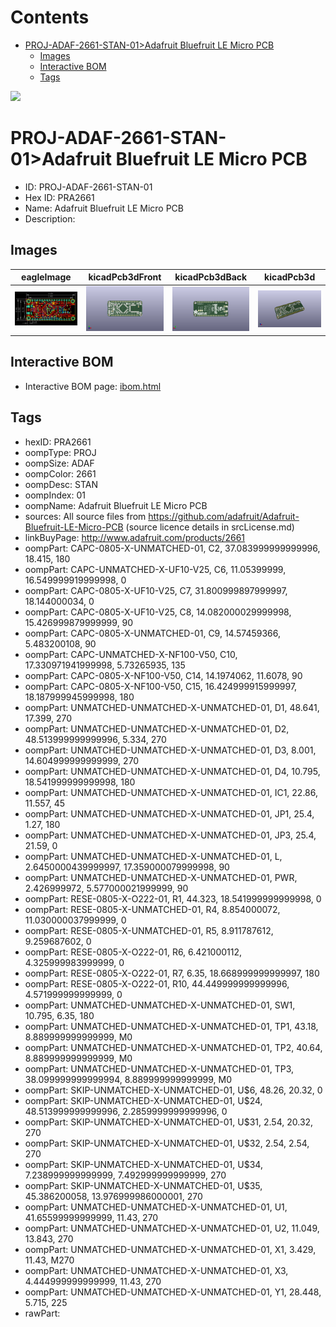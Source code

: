 



Contents
========

* [PROJ-ADAF-2661-STAN-01>Adafruit Bluefruit LE Micro PCB](#proj-adaf-2661-stan-01adafruit-bluefruit-le-micro-pcb)
	* [Images](#images)
	* [Interactive BOM](#interactive-bom)
	* [Tags](#tags)
  
![][im]
# PROJ-ADAF-2661-STAN-01>Adafruit Bluefruit LE Micro PCB

- ID: PROJ-ADAF-2661-STAN-01
- Hex ID: PRA2661
- Name: Adafruit Bluefruit LE Micro PCB
- Description: 

## Images
  
  

|eagleImage|kicadPcb3dFront|kicadPcb3dBack|kicadPcb3d|
| :---: | :---: | :---: | :---: |
|[![eagleImage](eagleImage_140.png)](eagleImage_600.png)|[![kicadPcb3dFront](kicadPcb3dFront_140.png)](kicadPcb3dFront_600.png)|[![kicadPcb3dBack](kicadPcb3dBack_140.png)](kicadPcb3dBack_600.png)|[![kicadPcb3d](kicadPcb3d_140.png)](kicadPcb3d_600.png)|

## Interactive BOM

- Interactive BOM page: [ibom.html](kicad/bom/ibom.html)

## Tags

- hexID: PRA2661
- oompType: PROJ
- oompSize: ADAF
- oompColor: 2661
- oompDesc: STAN
- oompIndex: 01
- oompName: Adafruit Bluefruit LE Micro PCB
- sources: All source files from https://github.com/adafruit/Adafruit-Bluefruit-LE-Micro-PCB (source licence details in srcLicense.md)
- linkBuyPage: http://www.adafruit.com/products/2661
- oompPart: CAPC-0805-X-UNMATCHED-01, C2, 37.083999999999996, 18.415, 180
- oompPart: CAPC-UNMATCHED-X-UF10-V25, C6, 11.05399999, 16.549999919999998, 0
- oompPart: CAPC-0805-X-UF10-V25, C7, 31.800999897999997, 18.144000034, 0
- oompPart: CAPC-0805-X-UF10-V25, C8, 14.082000029999998, 15.426999879999999, 90
- oompPart: CAPC-0805-X-UNMATCHED-01, C9, 14.57459366, 5.483200108, 90
- oompPart: CAPC-UNMATCHED-X-NF100-V50, C10, 17.330971941999998, 5.73265935, 135
- oompPart: CAPC-0805-X-NF100-V50, C14, 14.1974062, 11.6078, 90
- oompPart: CAPC-0805-X-NF100-V50, C15, 16.424999915999997, 18.187999945999998, 180
- oompPart: UNMATCHED-UNMATCHED-X-UNMATCHED-01, D1, 48.641, 17.399, 270
- oompPart: UNMATCHED-UNMATCHED-X-UNMATCHED-01, D2, 48.513999999999996, 5.334, 270
- oompPart: UNMATCHED-UNMATCHED-X-UNMATCHED-01, D3, 8.001, 14.604999999999999, 270
- oompPart: UNMATCHED-UNMATCHED-X-UNMATCHED-01, D4, 10.795, 18.541999999999998, 180
- oompPart: UNMATCHED-UNMATCHED-X-UNMATCHED-01, IC1, 22.86, 11.557, 45
- oompPart: UNMATCHED-UNMATCHED-X-UNMATCHED-01, JP1, 25.4, 1.27, 180
- oompPart: UNMATCHED-UNMATCHED-X-UNMATCHED-01, JP3, 25.4, 21.59, 0
- oompPart: UNMATCHED-UNMATCHED-X-UNMATCHED-01, L, 2.6450000439999997, 17.359000079999998, 90
- oompPart: UNMATCHED-UNMATCHED-X-UNMATCHED-01, PWR, 2.426999972, 5.577000021999999, 90
- oompPart: RESE-0805-X-O222-01, R1, 44.323, 18.541999999999998, 0
- oompPart: RESE-0805-X-UNMATCHED-01, R4, 8.854000072, 11.030000037999999, 0
- oompPart: RESE-0805-X-UNMATCHED-01, R5, 8.911787612, 9.259687602, 0
- oompPart: RESE-0805-X-O222-01, R6, 6.421000112, 4.325999983999999, 0
- oompPart: RESE-0805-X-O222-01, R7, 6.35, 18.668999999999997, 180
- oompPart: RESE-0805-X-O222-01, R10, 44.449999999999996, 4.571999999999999, 0
- oompPart: UNMATCHED-UNMATCHED-X-UNMATCHED-01, SW1, 10.795, 6.35, 180
- oompPart: UNMATCHED-UNMATCHED-X-UNMATCHED-01, TP1, 43.18, 8.889999999999999, M0
- oompPart: UNMATCHED-UNMATCHED-X-UNMATCHED-01, TP2, 40.64, 8.889999999999999, M0
- oompPart: UNMATCHED-UNMATCHED-X-UNMATCHED-01, TP3, 38.099999999999994, 8.889999999999999, M0
- oompPart: SKIP-UNMATCHED-X-UNMATCHED-01, U$6, 48.26, 20.32, 0
- oompPart: SKIP-UNMATCHED-X-UNMATCHED-01, U$24, 48.513999999999996, 2.2859999999999996, 0
- oompPart: SKIP-UNMATCHED-X-UNMATCHED-01, U$31, 2.54, 20.32, 270
- oompPart: SKIP-UNMATCHED-X-UNMATCHED-01, U$32, 2.54, 2.54, 270
- oompPart: SKIP-UNMATCHED-X-UNMATCHED-01, U$34, 7.238999999999999, 7.492999999999999, 270
- oompPart: SKIP-UNMATCHED-X-UNMATCHED-01, U$35, 45.386200058, 13.976999986000001, 270
- oompPart: UNMATCHED-UNMATCHED-X-UNMATCHED-01, U1, 41.65599999999999, 11.43, 270
- oompPart: UNMATCHED-UNMATCHED-X-UNMATCHED-01, U2, 11.049, 13.843, 270
- oompPart: UNMATCHED-UNMATCHED-X-UNMATCHED-01, X1, 3.429, 11.43, M270
- oompPart: UNMATCHED-UNMATCHED-X-UNMATCHED-01, X3, 4.444999999999999, 11.43, 270
- oompPart: UNMATCHED-UNMATCHED-X-UNMATCHED-01, Y1, 28.448, 5.715, 225
- rawPart: 



[im]: kicadPcb3d_450.png
